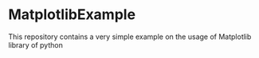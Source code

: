 # MatplotlibExample
This repository contains a very simple example on the usage of Matplotlib library of python
